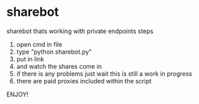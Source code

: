 # sharebot
sharebot thats working with private endpoints
steps

1. open cmd in file
2. type "python sharebot.py"
3. put in link
4. and watch the shares come in
5. if there is any problems just wait this is still a work in progress
6. there are paid proxies included within the script


ENJOY!
